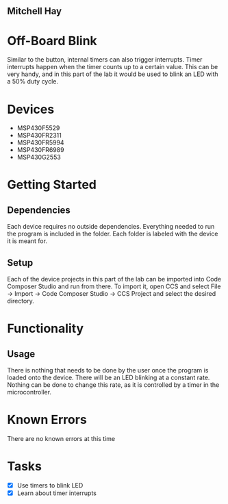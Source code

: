 ## Mitchell Hay

# Off-Board Blink
Similar to the button, internal timers can also trigger interrupts. Timer interrupts happen when the timer counts up to a certain value. This can be very handy, and in this part of the lab it would be used to blink an LED with a 50% duty cycle.

# Devices
* MSP430F5529
* MSP430FR2311
* MSP430FR5994
* MSP430FR6989
* MSP430G2553

# Getting Started
## Dependencies
Each device requires no outside dependencies. Everything needed to run the program is included in the folder. Each folder is labeled with the device it is meant for.
## Setup
Each of the device projects in this part of the lab can be imported into Code Composer Studio and run from there. To import it, open CCS and select File -> Import -> Code Composer Studio -> CCS Project and select the desired directory.

# Functionality
## Usage
There is nothing that needs to be done by the user once the program is loaded onto the device. There will be an LED blinking at a constant rate. Nothing can be done to change this rate, as it is controlled by a timer in the microcontroller.

# Known Errors
There are no known errors at this time

# Tasks
* [x] Use timers to blink LED
* [x] Learn about timer interrupts
